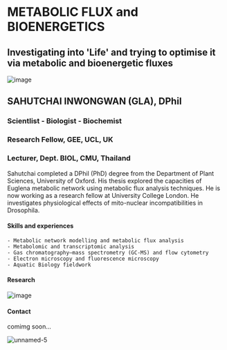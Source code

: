 # METABOLIC FLUX and BIOENERGETICS

## Investigating into 'Life' and trying to optimise it via metabolic and bioenergetic fluxes



![image](https://user-images.githubusercontent.com/77986547/166149035-60d30a67-26a2-4fab-8b53-5bdbeb3591dc.png) 

## SAHUTCHAI INWONGWAN (GLA), DPhil
### Scientlist - Biologist - Biochemist
### Research Fellow, GEE, UCL, UK
### Lecturer, Dept. BIOL, CMU, Thailand

Sahutchai completed a DPhil (PhD) degree from the Department of Plant Sciences, University of Oxford. 
His thesis explored the capacities of Euglena metabolic network using metabolic flux analysis techniques. 
He is now working as a research fellow at University College London. 
He investigates physiological effects of mito-nuclear incompatibilities in Drosophila.


#### Skills and experiences
```
- Metabolic network modelling and metabolic flux analysis
- Metabolomic and transcriptomic analysis
- Gas chromatography–mass spectrometry (GC-MS) and flow cytometry
- Electron microscopy and fluorescence microscopy 
- Aquatic Biology fieldwork
```

#### Research

![image](https://user-images.githubusercontent.com/77986547/166148802-3c007cad-c7c6-4a68-8932-6bcd3de69fe4.png)


#### Contact
comimg soon...

![unnamed-5](https://user-images.githubusercontent.com/77986547/166148973-b247c06c-0b85-4042-a590-12fdbff6ca1e.jpg)
